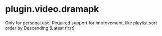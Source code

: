 # plugin.video.dramapk
Only for personal use!
Required support for improvement, like playlist sort order by Descending (Latest first)

